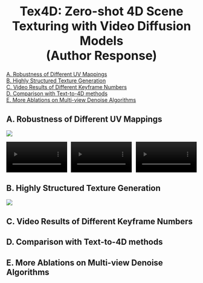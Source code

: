 <h1 style="font-size: 24pt; text-align: center;">Tex4D: Zero-shot 4D Scene Texturing with Video Diffusion Models<br>(Author Response)</h1>

[A. Robustness of Different UV Mappings](#a-robustness-of-different-uv-mappings) <br>
[B. Highly Structured Texture Generation](#b-highly-structured-texture-generation) <br>
[C. Video Results of Different Keyframe Numbers](#c-video-results-of-different-keyframe-numbers) <br>
[D. Comparison with Text-to-4D methods](#d-comparison-with-text-to-4d-methods) <br>
[E. More Ablations on Multi-view Denoise Algorithms](#e-more-ablations-on-multi-view-denoise-algorithms) 


## A. Robustness of Different UV Mappings

![](./static/FigR1.png)

<div style="display: flex; justify-content: space-between; margin: 10px 0;">
    <video width="32%" loop muted playsinline>
        <source src="./static/boo_views.mp4" type="video/mp4">
    </video>
    <video width="32%" loop muted playsinline>
        <source src="./static/mon_views.mp4" type="video/mp4">
    </video>
    <video width="32%" loop muted playsinline>
        <source src="./static/snow_views.mp4" type="video/mp4">
    </video>
</div>



## B. Highly Structured Texture Generation

![](./static/FigR2.png)



## C. Video Results of Different Keyframe Numbers



## D. Comparison with Text-to-4D methods



## E. More Ablations on Multi-view Denoise Algorithms
